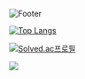 
<!--
**cowkjw/cowkjw** is a ✨ _special_ ✨ repository because its `README.md` (this file) appears on your GitHub profile.

Here are some ideas to get you started:

- 🔭 I’m currently working on ...
- 🌱 I’m currently learning ...
- 👯 I’m looking to collaborate on ...
- 🤔 I’m looking for help with ...
- 💬 Ask me about ...
- 📫 How to reach me: ...
- 😄 Pronouns: ...
- ⚡ Fun fact: ...
-->

![Footer](https://capsule-render.vercel.app/api?type=waving&color=auto&height=200&section=footer&text=JangWon%20Kim&fontSize=100)



[![Top Langs](https://github-readme-stats.vercel.app/api/top-langs/?username=cowkjw)](https://github.com/anuraghazra/github-readme-stats)




[![Solved.ac프로필](http://mazassumnida.wtf/api/v2/generate_badge?boj=cowkjw)](https://solved.ac/cowkjw)




<img src="https://img.shields.io/badge/C++-00599C?style=flat-square&logo=C%2B%2B&logoColor=white"/></a>
